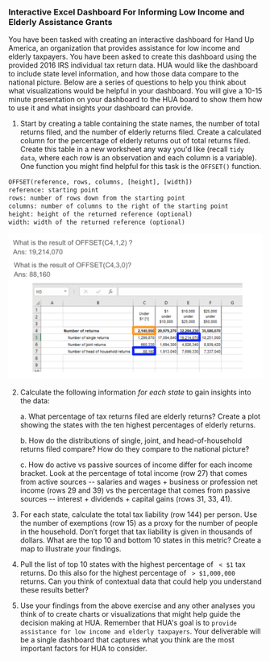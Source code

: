 ### Interactive Excel Dashboard For Informing Low Income and Elderly Assistance Grants

You have been tasked with creating an interactive dashboard for Hand Up America, an organization that provides assistance for 
low income and elderly taxpayers. You have been asked to create this dashboard using the provided 2016 IRS individual tax return data.
HUA would like the dashboard to include state level information, and how those data compare to the national picture. Below are a series 
of questions to help you think about what visualizations would be helpful in your dashboard. You will give a 10-15 minute presentation on 
your dashboard to the HUA board to show them how to use it and what insights your dashboard can provide.

1. Start by creating a table containing the state names, the number of total returns filed, and the number of elderly returns filed. Create
a calculated column for the percentage of elderly returns out of total returns filed. Create this table in a new worksheet any way you'd like 
(recall `tidy data`, where each row is an observation and each column is a variable). One function you might find helpful for this task is the `OFFSET()` function.

```
OFFSET(reference, rows, columns, [height], [width])
reference: starting point
rows: number of rows down from the starting point
columns: number of columns to the right of the starting point
height: height of the returned reference (optional)
width: width of the returned reference (optional)
```
![offset examples](/assets/offset.png)






2. Calculate the following information _*for each state*_ to gain insights into the data:  

    a. What percentage of tax returns filed are elderly returns? Create a plot showing the states with the ten highest percentages of elderly returns.


    b. How do the distributions of single, joint, and head-of-household returns filed compare? How do they compare to the national picture?

    c. How do active vs passive sources of income differ for each income bracket. Look at the percentage of total income (row 27) that comes from active sources 
-- salaries and wages + business or profession net income (rows 29 and 39) vs the percentage that comes from passive sources -- interest + dividends + capital gains
 (rows 31, 33, 41).  


3. For each state, calculate the total tax liability (row 144) per person. Use the number of exemptions (row 15) as a proxy for the number of people in the household.
 Don’t forget that tax liability is given in thousands of dollars. What are the top 10 and bottom 10 states in this metric? Create a map to illustrate your findings.

4. Pull the list of top 10 states with the highest percentage of ` < $1` tax returns. Do this also for the highest percentage of ` > $1,000,000` returns. 
Can you think of contextual data that could help you understand these results better?

5. Use your findings from the above exercise and any other analyses you think of to create charts or visualizations that might help guide the decision making at HUA. 
Remember that HUA's goal is to `provide assistance for low income and elderly taxpayers`. Your deliverable will be a single dashboard that captures what you think are 
the most important factors for HUA to consider.
